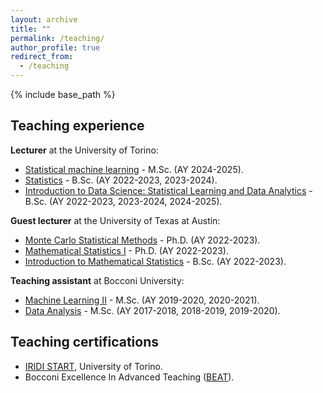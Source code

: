 ```yaml
---
layout: archive
title: ""
permalink: /teaching/
author_profile: true
redirect_from:
  - /teaching
---
```


{% include base_path %}
## Teaching experience

**Lecturer** at the University of Torino:
* [Statistical machine learning](https://www.master-sds.unito.it/do/corsi.pl/Show?_id=mb7n) - M.Sc. (AY 2024-2025).
* [Statistics](https://www.ecocomm.unito.it/do/corsi.pl/Show?_id=5nf6) - B.Sc. (AY 2022-2023, 2023-2024).
* [Introduction to Data Science: Statistical Learning and Data Analytics](https://www.ecocomm.unito.it/do/corsi.pl/Show?_id=qtu2) - B.Sc. (AY 2022-2023, 2023-2024, 2024-2025).

**Guest lecturer** at the University of Texas at Austin:
* [Monte Carlo Statistical Methods](https://stat.utexas.edu/academics/phd-statistics) - Ph.D. (AY 2022-2023).
* [Mathematical Statistics I](https://stat.utexas.edu/academics/phd-statistics) - Ph.D. (AY 2022-2023).
* [Introduction to Mathematical Statistics](https://catalog.utexas.edu/general-information/coursesatoz/m/) - B.Sc. (AY 2022-2023).

**Teaching assistant** at Bocconi University:
* [Machine Learning II](http://didattica.unibocconi.eu/ts/tsn_anteprima.php?cod_ins=20605&anno=2020&IdPag=6203) - M.Sc. (AY 2019-2020, 2020-2021).
* [Data Analysis](http://didattica.unibocconi.it/ts/tsn_anteprima.php?cod_ins=20179&anno=2020&IdPag=6203) - M.Sc. (AY 2017-2018, 2018-2019, 2019-2020).

## Teaching certifications
* [IRIDI START](https://www.teachingandlearningcenter.unito.it/it/attivita/formazione-personale-docente-e-ricercatore/formazione-iniziale-iridi-start), University of Torino.
* Bocconi Excellence In Advanced Teaching ([BEAT](https://bestr.it/project/show/114?ln=en)).
